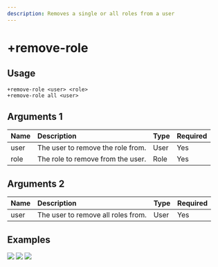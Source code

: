 ```yaml
---
description: Removes a single or all roles from a user
---
```


# +remove-role

## Usage
```
+remove-role <user> <role>
+remove-role all <user>
```

## Arguments 1
Name | Description | Type | Required
:-- | :-- | :-- | :--
user | The user to remove the role from. | User | Yes
role | The role to remove from the user. | Role | Yes

## Arguments 2
Name | Description | Type | Required
:-- | :-- | :-- | :--
user | The user to remove all roles from. | User | Yes

## Examples
![](https://github.com/xNickyDev/Ocavy/assets/111157596/f89ef3c1-08a4-4d16-98c4-ab78ddf828f6)
![](https://github.com/xNickyDev/Ocavy/assets/111157596/46c2355c-0e92-425a-ac46-2ff0db727460)
![](https://github.com/xNickyDev/Ocavy/assets/111157596/a57f9328-e1e1-40c1-a86f-ea2c4f8aabd3)

